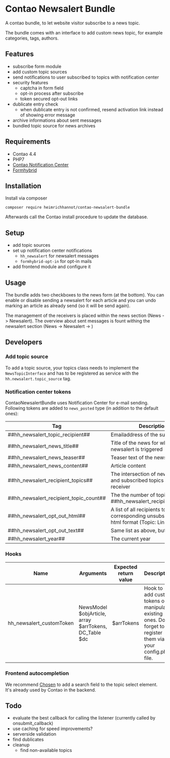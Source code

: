 # Contao Newsalert Bundle

A contao bundle, to let website visitor subscribe to a news topic.

The bundle comes with an interface to add custom news topic, for example categories, tags, authors.

## Features
* subscribe form module
* add custom topic sources
* send notifications to user subscribed to topics with notification center
* security features
    * captcha in form field
    * opt-in process after subscribe
    * token secured opt-out links
* dublicate entry check
    * when dublicate entry is not confirmed, resend activation link instead of showing error message
* archive informations about sent messages
* bundled topic source for news archives


## Requirements

* Contao 4.4
* PHP7
* [Contao Notification Center](https://github.com/terminal42/contao-notification_center)
* [Formhybrid](https://github.com/heimrichhannot/contao-formhybrid)

## Installation

Install via composer

```
composer require heimrichhannot/contao-newsalert-bundle
```

Afterwards call the Contao install procedure to update the database.

## Setup

* add topic sources
* set up notification center notifications
    * `hh_newsalert` for newsalert messages
    * `formhybrid-opt-in` for opt-in mails
* add frontend module and configure it

## Usage

The bundle adds two checkboxes to the news form (at the bottom). You can enable or disable sending a newsalert for each article and you can undo marking an article as already send (so it will be send again).

The management of the receivers is placed within the news section (News -> Newsalert).
The overview about sent messages is fount withing the newsalert section (News -> Newsalert -> )

## Developers

### Add topic source

To add a topic source, your topics class needs to implement the `NewsTopicInterface` and has to be registered as service with the `hh.newsalert.topic_source` tag.

### Notification center tokens
ContaoNewsalertBundle uses Notification Center for e-mail sending. Following tokens are added to `news_posted` type (in addition to the default ones): 

Tag                                   | Description
--------------------------------------|-----------
##hh_newsalert_topic_recipient##      | Emailaddress of the subscriber
##hh_newsalert_news_title##           | Title of the news for which newsalert is triggered
##hh_newsalert_news_teaser##          | Teaser text of the news article
##hh_newsalert_news_content##         | Article content
##hh_newsalert_recipient_topics##     | The intersection of news topics and subscribed topics of the receiver
##hh_newsalert_recipient_topic_count##| The the number of topics from ##hh_newsalert_recipient_topics##
##hh_newsalert_opt_out_html##         | A list of all recipients topics and the corresponding unsubscribe links in html format (Topic: Link)
##hh_newsalert_opt_out_text##         | Same list as above, but textonly
##hh_newsalert_year##                 | The current year

### Hooks

Name                     | Arguments                                            | Expected return value | Description
-------------------------|------------------------------------------------------|-----------------------|------------
hh_newsalert_customToken |NewsModel $objArticle, array $arrTokens, DC_Table $dc | $arrTokens            | Hook to add custom tokens or manipulate existing ones. Don't forget to register them via your config.php file.


### Frontend autocompletion
We recommend [Chosen](https://harvesthq.github.io/chosen/) to add a search field to the topic select element. It's already used by Contao in the backend.

## Todo
* evaluate the best callback for calling the listener (currently called by onsubmit_callback)
* use caching for speed improvements?
* serverside validation
* find dublicates
* cleanup
    * find non-available topics